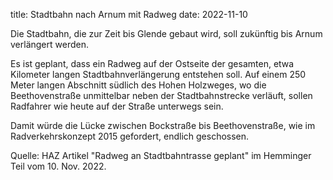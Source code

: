title: Stadtbahn nach Arnum mit Radweg
date: 2022-11-10

Die Stadtbahn, die zur Zeit bis Glende gebaut wird, soll zukünftig bis Arnum verlängert werden. 

Es ist geplant, dass ein Radweg auf der Ostseite der gesamten, etwa Kilometer langen Stadtbahnverlängerung entstehen soll. Auf einem 250 Meter langen Abschnitt südlich des Hohen Holzweges, wo die 
Beethovenstraße unmittelbar neben der Stadtbahnstrecke verläuft, sollen Radfahrer wie heute auf der Straße unterwegs sein.

Damit würde die Lücke zwischen Bockstraße bis Beethovenstraße, wie im Radverkehrskonzept 2015 gefordert, endlich geschossen.

Quelle: HAZ Artikel "Radweg an Stadtbahntrasse geplant" im Hemminger Teil vom 10. Nov. 2022.

